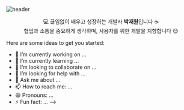 ![header](https://capsule-render.vercel.app/api?type=waving&color=000000&height=200&section=header&text=latte28's%20GitHub&fontSize=42&fontColor=00ffc3)



<p align="center">
  💻 끊임없이 배우고 성장하는 개발자 <strong>박재원</strong>입니다 ☕ <br/>
  협업과 소통을 중요하게 생각하며, 사용자를 위한 개발을 지향합니다 😊
</p>

Here are some ideas to get you started:

- 🔭 I’m currently working on ...
- 🌱 I’m currently learning ...
- 👯 I’m looking to collaborate on ...
- 🤔 I’m looking for help with ...
- 💬 Ask me about ...
- 📫 How to reach me: ...
- 😄 Pronouns: ...
- ⚡ Fun fact: ...
-->
